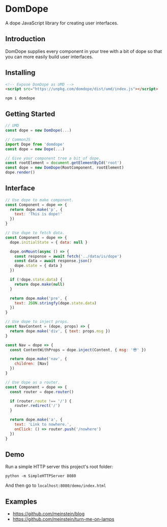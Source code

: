 # **DomDope**

A dope JavaScript library for creating user interfaces.

## **Introduction**

DomDope supplies every component in your tree with a bit of dope so that you can more easily build user interfaces.

## **Installing**

```html
<!-- Expose DomDope as UMD -->
<script src="https://unpkg.com/domdope/dist/umd/index.js"></script>
```

```shell
npm i domdope
```

## **Getting Started**

```js
// UMD
const dope = new DomDope(...)
```

```js
// CommonJS
import Dope from 'domdope'
const dope = new Dope(...)
```

```js
// Give your component tree a bit of dope.
const rootElement = document.getElementById('root')
const dope = new DomDope(RootComponent, rootElement)
dope.render()
```

## **Interface**

```js
// Use dope to make component.
const Component = dope => {
  return dope.make('p', {
    text: 'This is dope!'
  })
}
```

```js
// Use dope to fetch data.
const Component = dope => {
  dope.initialState = { data: null }

  dope.onMount(async () => {
    const response = await fetch('../data/is/dope')
    const data = await response.json()
    dope.state = { data }
  })

  if (!dope.state.data) {
    return dope.make(null)
  }

  return dope.make('pre', {
    text: JSON.stringfy(dope.state.data)
  })
}
```

```js
// Use dope to inject props.
const NavContent = (dope, props) => {
  return dope.make('div', { text: props.msg })
}

const Nav = dope => {
  const ContentWithProps = dope.inject(Content, { msg: '😎' })

  return dope.make('nav', {
    children: [Nav]
  })
}
```

```js
// Use dope as a router.
const Component = dope => {
  const router = dope.router()

  if (router.route !== '/') {
    router.redirect('/')
  }

  return dope.make('a', {
    text: 'Link to nowhere.',
    onClick: () => router.push('/nowhere')
  })
}
```

## **Demo**

Run a simple HTTP server this project's root folder:

```
python -m SimpleHTTPServer 8080
```

And then go to `localhost:8080/demo/index.html`

## **Examples**

- https://github.com/meinstein/blog
- https://github.com/meinstein/turn-me-on-lamps
